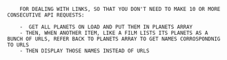 


        FOR DEALING WITH LINKS, SO THAT YOU DON'T NEED TO MAKE 10 OR MORE CONSECUTIVE API REQUESTS:

        -  GET ALL PLANETS ON LOAD AND PUT THEM IN PLANETS ARRAY
        - THEN, WHEN ANOTHER ITEM, LIKE A FILM LISTS ITS PLANETS AS A BUNCH OF URLS, REFER BACK TO PLANETS ARRAY TO GET NAMES CORROSPONDNIG TO URLS
        - THEN DISPLAY THOSE NAMES INSTEAD OF URLS